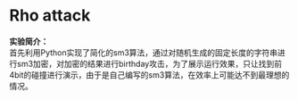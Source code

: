 Rho attack
=
**实验简介：**  
首先利用Python实现了简化的sm3算法，通过对随机生成的固定长度的字符串进行sm3加密，对加密的结果进行birthday攻击，为了展示运行效果，只让找到前4bit的碰撞进行演示，由于是自己编写的sm3算法，在效率上可能达不到最理想的情况。
